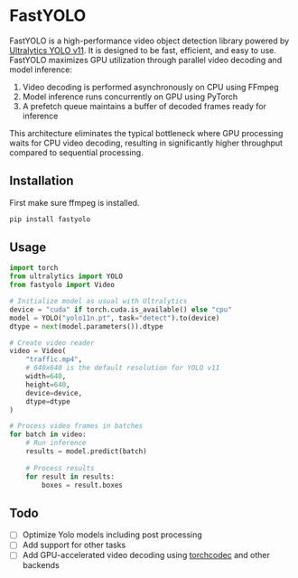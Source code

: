 # FastYOLO

FastYOLO is a high-performance video object detection library powered by [Ultralytics YOLO v11](https://github.com/ultralytics/ultralytics).
It is designed to be fast, efficient, and easy to use.
FastYOLO maximizes GPU utilization through parallel video decoding and model inference:

1. Video decoding is performed asynchronously on CPU using FFmpeg
2. Model inference runs concurrently on GPU using PyTorch
3. A prefetch queue maintains a buffer of decoded frames ready for inference

This architecture eliminates the typical bottleneck where GPU processing waits for CPU video decoding, resulting in significantly higher throughput compared to sequential processing.

## Installation

First make sure ffmpeg is installed.

```bash
pip install fastyolo
```

## Usage

```python
import torch
from ultralytics import YOLO
from fastyolo import Video

# Initialize model as usual with Ultralytics
device = "cuda" if torch.cuda.is_available() else "cpu"
model = YOLO("yolo11n.pt", task="detect").to(device)
dtype = next(model.parameters()).dtype

# Create video reader
video = Video(
    "traffic.mp4",
    # 640x640 is the default resolution for YOLO v11
    width=640,
    height=640,
    device=device,
    dtype=dtype
)

# Process video frames in batches
for batch in video:
    # Run inference
    results = model.predict(batch)
    
    # Process results
    for result in results:
        boxes = result.boxes 

```

## Todo 

- [ ] Optimize Yolo models including post processing
- [ ] Add support for other tasks
- [ ] Add GPU-accelerated video decoding using [torchcodec](https://github.com/pytorch/torchcodec) and other backends
